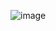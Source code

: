 ![image](https://user-images.githubusercontent.com/58724276/194645821-287b3584-2c33-4e73-af33-684b211ff8f2.png)
